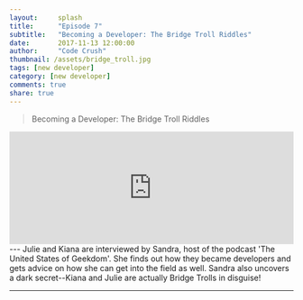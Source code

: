 ```yaml
---
layout:     splash
title:      "Episode 7"
subtitle:   "Becoming a Developer: The Bridge Troll Riddles"
date:       2017-11-13 12:00:00
author:     "Code Crush"
thumbnail: /assets/bridge_troll.jpg
tags: [new developer]
category: [new developer]
comments: true
share: true
---
```

>Becoming a Developer: The Bridge Troll Riddles
<!-- Becoming a Dev -->
<iframe frameborder='0' height='200px' scrolling='no' seamless src='https://embed.simplecast.com/11e92320?color=f5f5f5' width='100%'></iframe>
---
Julie and Kiana are interviewed by Sandra, host of the podcast 'The United States of
Geekdom'. She finds out how they became developers and gets advice on how she
can get into the field as well. Sandra also uncovers a dark secret--Kiana and
Julie are actually Bridge Trolls in disguise!

---

